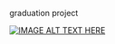 graduation project

[![IMAGE ALT TEXT HERE](https://img.youtube.com/vi/YOUTUBE_VIDEO_ID_HERE/0.jpg)](https://www.youtube.com/watch?v=dmzdoUU9ZdU)

